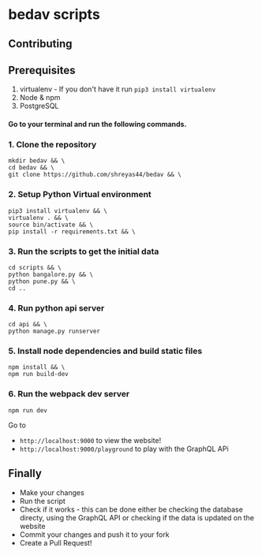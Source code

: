 # bedav scripts

## Contributing

## Prerequisites

1. virtualenv - If you don't have it run `pip3 install virtualenv`
2. Node & npm
3. PostgreSQL

#### Go to your terminal and run the following commands.

### 1. Clone the repository

```
mkdir bedav && \
cd bedav && \
git clone https://github.com/shreyas44/bedav && \
```

### 2. Setup Python Virtual environment

```
pip3 install virtualenv && \
virtualenv . && \
source bin/activate && \
pip install -r requirements.txt && \
```

### 3. Run the scripts to get the initial data

```
cd scripts && \
python bangalore.py && \
python pune.py && \
cd ..
```

### 4. Run python api server

```
cd api && \
python manage.py runserver
```

### 5. Install node dependencies and build static files

```
npm install && \
npm run build-dev
```

### 6. Run the webpack dev server

```
npm run dev
```

Go to 
- `http://localhost:9000` to view the website!
- `http://localhost:9000/playground` to play with the GraphQL APi

## Finally

- Make your changes
- Run the script
- Check if it works - this can be done either be checking the database directy, using the GraphQL API or checking if the data is updated on the website
- Commit your changes and push it to your fork
- Create a Pull Request!